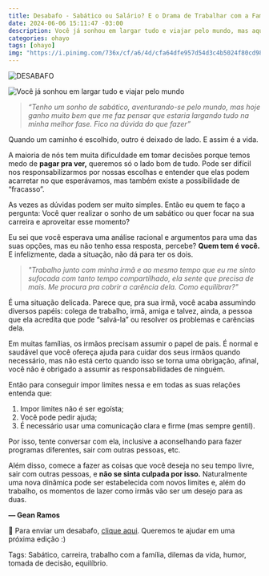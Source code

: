 ```yaml
---
title: Desabafo - Sabático ou Salário? E o Drama de Trabalhar com a Família!
date: 2024-06-06 15:11:47 -03:00
description: Você já sonhou em largar tudo e viajar pelo mundo, mas aquele salário gordo está te segurando? Ou talvez você trabalhe com sua irmã e se sinta sufocado com tanto amor fraternal em tempo integral? Bem-vindo ao clube!
categories: ohayo
tags: [ohayo]
img: "https://i.pinimg.com/736x/cf/a6/4d/cfa64dfe957d54d3c4b5024f80cd98e9.jpg"
---
```

![DESABAFO](https://cdn.jsdelivr.net/gh/geanramos/files/img/desabafo.png)

![Você já sonhou em largar tudo e viajar pelo mundo](https://i.pinimg.com/736x/cf/a6/4d/cfa64dfe957d54d3c4b5024f80cd98e9.jpg)

> _“Tenho um sonho de sabático, aventurando-se pelo mundo, mas hoje ganho muito bem que me faz pensar que estaria largando tudo na minha
> melhor fase. Fico na dúvida do que fazer”_

Quando um caminho é escolhido, outro é deixado de lado. E assim é a vida.

A maioria de nós tem muita dificuldade em tomar decisões porque temos medo de  **pagar pra ver,**  queremos só o lado bom de tudo. Pode ser difícil nos responsabilizarmos por nossas escolhas e entender que elas podem acarretar no que esperávamos, mas também existe a possibilidade de “fracasso”.

As vezes as dúvidas podem ser muito simples. Então eu quem te faço a pergunta: Você quer realizar o sonho de um sabático ou quer focar na sua carreira e aproveitar esse momento?

Eu sei que você esperava uma análise racional e argumentos para uma das suas opções, mas eu não tenho essa resposta, percebe?  **Quem tem é você.**  E infelizmente, dada a situação, não dá para ter os dois.

> _"Trabalho junto com minha irmã e ao mesmo tempo que eu me sinto sufocada com tanto tempo compartilhado, ela sente que precisa de mais.
> Me procura pra cobrir a carência dela. Como equilibrar?"_

É uma situação delicada. Parece que, pra sua irmã, você acaba assumindo diversos papéis: colega de trabalho, irmã, amiga e talvez, ainda, a pessoa que ela acredita que pode “salvá-la” ou resolver os problemas e carências dela.

Em muitas famílias, os irmãos precisam assumir o papel de pais. 
É normal e saudável que você ofereça ajuda para cuidar dos seus irmãos quando necessário, mas não está certo quando isso se torna uma obrigação, afinal, você não é obrigado a assumir as responsabilidades de ninguém.

Então para conseguir impor limites nessa e em todas as suas relações entenda que:

1.  Impor limites não é ser egoísta;
2.  Você pode pedir ajuda;
3.  É necessário usar uma comunicação clara e firme (mas sempre gentil).

Por isso, tente conversar com ela, inclusive a aconselhando para fazer programas diferentes, sair com outras pessoas, etc. 

Além disso, comece a fazer as coisas que você deseja no seu tempo livre, sair com outras pessoas, e  **não se sinta culpada por isso.**  Naturalmente uma nova dinâmica pode ser estabelecida com novos limites e, além do trabalho, os momentos de lazer como irmãs vão ser um desejo para as duas.

**— Gean Ramos**

🦋 Para enviar um desabafo,  [clique aqui](https://forms.gle/zezBcJu3XH8MM3sq7). Queremos te ajudar em uma próxima edição :)


Tags: Sabático, carreira, trabalho com a família, dilemas da vida, humor, tomada de decisão, equilíbrio.